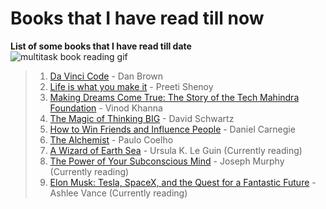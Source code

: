 # Books that I have read till now
**List of some books that I have read till date**  
![multitask book reading gif](https://media.giphy.com/media/craZZHkABpd9m/giphy.gif)
> 1. [Da Vinci Code](http://danbrown.com/the-davinci-code/) - Dan Brown 
> 2. [Life is what you make it](https://en.wikipedia.org/wiki/Life_Is_What_You_Make_It) - Preeti Shenoy
> 3. [Making Dreams Come True: The Story of the Tech Mahindra Foundation](http://journals.sagepub.com/doi/full/10.1177/2319510X15576275) - Vinod Khanna
> 4. [The Magic of Thinking BIG](http://fast24.ir/images/foot/1005.pdf) -  David Schwartz 
> 5. [How to Win Friends and Influence People](https://en.wikipedia.org/wiki/How_to_Win_Friends_and_Influence_People) - Daniel Carnegie 
> 6. [The Alchemist](https://www.pdfdrive.com/the-alchemist-by-paulo-coelho-e19035550.html) - Paulo Coelho
> 7. [A Wizard of Earth Sea](https://www.goodreads.com/book/show/13642.A_Wizard_of_Earthsea) - Ursula K. Le Guin (Currently reading)
> 8. [The Power of Your Subconscious Mind](https://www.law-of-attraction-haven.com/support-files/power-subconscious-mind.pdf) - Joseph Murphy (Currently reading)
> 9. [Elon Musk: Tesla, SpaceX, and the Quest for a Fantastic Future](http://v1x0r.com/downloads/Books/Elon_Musk/Ashlee%20Vance%20-%20Elon%20Musk%3B%20Tesla,%20SpaceX,%20and%20the%20Quest%20for%20a%20Fantastic%20Future.pdf) - Ashlee Vance (Currently reading)
